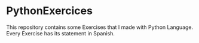 # PythonExercices

This repository contains some Exercises that I made with Python Language.
Every Exercise has its statement in Spanish.
